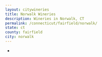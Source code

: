 ```yaml
---
layout: citywineries
title: Norwalk Wineries
description: Wineries in Norwalk, CT
permalink: /connecticut/fairfield/norwalk/
state: ct
county: fairfield
city: norwalk
---
```

-
